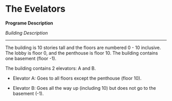 # The Evelators

**Programe Description**

*Building Description*
___

The building is 10 stories tall and the floors are numbered 0 - 10 inclusive. The lobby is floor 0, and the penthouse is floor 10. The building contains one basement (floor -1).

The building contains 2 elevators: A and B.

* Elevator A: Goes to all floors except the penthouse (floor 10).

* Elevator B: Goes all the way up (including 10) but does not go to the basement (-1).